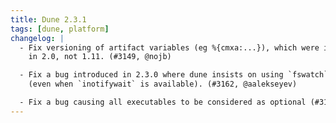 ```yaml
---
title: Dune 2.3.1
tags: [dune, platform]
changelog: |
  - Fix versioning of artifact variables (eg %{cmxa:...}), which were introduced
    in 2.0, not 1.11. (#3149, @nojb)

  - Fix a bug introduced in 2.3.0 where dune insists on using `fswatch` on linux
    (even when `inotifywait` is available). (#3162, @aalekseyev)

  - Fix a bug causing all executables to be considered as optional (#3163, @diml)
---
```

